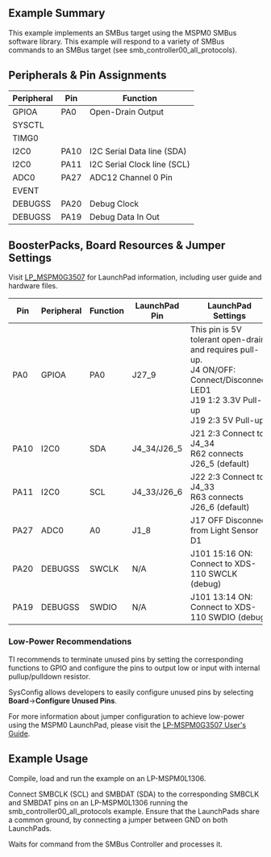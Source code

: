 ## Example Summary

This example implements an SMBus target using the MSPM0 SMBus software library. This example will respond to a variety of SMBus commands to an SMBus target (see smb_controller00_all_protocols).

## Peripherals & Pin Assignments

| Peripheral | Pin | Function |
| --- | --- | --- |
| GPIOA | PA0 | Open-Drain Output |
| SYSCTL |  |  |
| TIMG0 |  |  |
| I2C0 | PA10 | I2C Serial Data line (SDA) |
| I2C0 | PA11 | I2C Serial Clock line (SCL) |
| ADC0 | PA27 | ADC12 Channel 0 Pin |
| EVENT |  |  |
| DEBUGSS | PA20 | Debug Clock |
| DEBUGSS | PA19 | Debug Data In Out |

## BoosterPacks, Board Resources & Jumper Settings

Visit [LP_MSPM0G3507](https://www.ti.com/tool/LP-MSPM0G3507) for LaunchPad information, including user guide and hardware files.

| Pin | Peripheral | Function | LaunchPad Pin | LaunchPad Settings |
| --- | --- | --- | --- | --- |
| PA0 | GPIOA | PA0 | J27_9 | This pin is 5V tolerant open-drain and requires pull-up.<br>J4 ON/OFF: Connect/Disconnect LED1<br>J19 1:2 3.3V Pull-up<br>J19 2:3 5V Pull-up |
| PA10 | I2C0 | SDA | J4_34/J26_5 | J21 2:3 Connect to J4_34<br>R62 connects J26_5 (default) |
| PA11 | I2C0 | SCL | J4_33/J26_6 | J22 2:3 Connect to J4_33<br>R63 connects J26_6 (default) |
| PA27 | ADC0 | A0 | J1_8 | J17 OFF Disconnect from Light Sensor D1 |
| PA20 | DEBUGSS | SWCLK | N/A | J101 15:16 ON: Connect to XDS-110 SWCLK (debug) |
| PA19 | DEBUGSS | SWDIO | N/A | J101 13:14 ON: Connect to XDS-110 SWDIO (debug) |

### Low-Power Recommendations
TI recommends to terminate unused pins by setting the corresponding functions to
GPIO and configure the pins to output low or input with internal
pullup/pulldown resistor.

SysConfig allows developers to easily configure unused pins by selecting **Board**→**Configure Unused Pins**.

For more information about jumper configuration to achieve low-power using the
MSPM0 LaunchPad, please visit the [LP-MSPM0G3507 User's Guide](https://www.ti.com/lit/slau846).

## Example Usage

Compile, load and run the example on an LP-MSPM0L1306.

Connect SMBCLK (SCL) and SMBDAT (SDA) to the corresponding SMBCLK and SMBDAT pins on an LP-MSPM0L1306 running the smb_controller00_all_protocols example. Ensure that the LaunchPads share a common ground, by connecting a jumper between GND on both LaunchPads.

Waits for command from the SMBus Controller and processes it.

